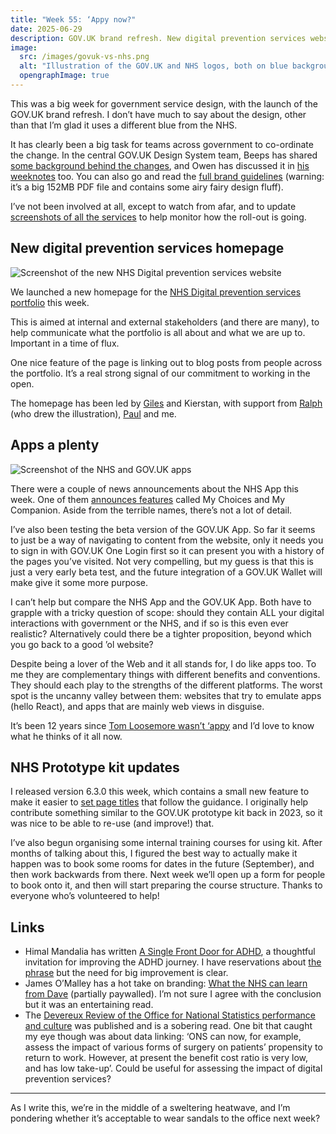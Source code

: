 ```yaml
---
title: "Week 55: ‘Appy now?"
date: 2025-06-29
description: GOV.UK brand refresh. New digital prevention services website. NHS and GOV.UK apps.
image:
  src: /images/govuk-vs-nhs.png
  alt: "Illustration of the GOV.UK and NHS logos, both on blue backgrounds but different shades"
  opengraphImage: true
---
```


This was a big week for government service design, with the launch of the GOV.UK brand refresh. I don’t have much to say about the design, other than that I’m glad it uses a different blue from the NHS.

It has clearly been a big task for teams across government to co-ordinate the change. In the central GOV.UK Design System team, Beeps has shared [some background behind the changes](https://beeps.website/blog/2025-06-25-the-not-quite-new-govuk-brand/), and Owen has discussed it in [his weeknotes](https://owenis.online/pages/blog/weeknotes/2025-06-27/) too. You can also go and read the [full brand guidelines](https://assets.publishing.service.gov.uk/media/685a8a32454906840a44d5e8/GOV.UK_brand_guidelines.pdf) (warning: it’s a big 152MB PDF file and contains some airy fairy design fluff).

I’ve not been involved at all, except to watch from afar, and to update [screenshots of all the services](https://govuk-digital-services.herokuapp.com/screenshots) to help monitor how the roll-out is going.

## New digital prevention services homepage

![Screenshot of the new NHS Digital prevention services website](/images/digital-prevention-services.png)

We launched a new homepage for the [NHS Digital prevention services portfolio](https://www.digital-prevention-services.nhs.uk) this week.

This is aimed at internal and external stakeholders (and there are many), to help communicate what the portfolio is all about and what we are up to.
Important in a time of flux.

One nice feature of the page is linking out to blog posts from people across the portfolio. It’s a real strong signal of our commitment to working in the open.

The homepage has been led by [Giles](https://gilest.org/index.html) and Kierstan, with support from [Ralph](http://ralphhawkins.co.uk) (who drew the illustration), [Paul](http://paulrobertlloyd.com) and me.

## Apps a plenty

![Screenshot of the NHS and GOV.UK apps](/images/govuk-vs-nhs-apps.png)

There were a couple of news announcements about the NHS App this week. One of them [announces features](https://www.gov.uk/government/news/nhs-app-overhaul-will-break-down-barriers-to-healthcare-and-reduce-inequalities) called My Choices and My Companion. Aside from the terrible names, there’s not a lot of detail.

I’ve also been testing the beta version of the GOV.UK App. So far it seems to just be a way of navigating to content from the website, only it needs you to sign in with GOV.UK One Login first so it can present you with a history of the pages you’ve visited. Not very compelling, but my guess is that this is just a very early beta test, and the future integration of a GOV.UK Wallet will make give it some more purpose.

I can’t help but compare the NHS App and the GOV.UK App. Both have to grapple with a tricky question of scope: should they contain ALL your digital interactions with government or the NHS, and if so is this even ever realistic? Alternatively could there be a tighter proposition, beyond which you go back to a good ’ol website?

Despite being a lover of the Web and it all stands for, I do like apps too. To me they are complementary things with different benefits and conventions. They should each play to the strengths of the different platforms. The worst spot is the uncanny valley between them: websites that try to emulate apps (hello React), and apps that are mainly web views in disguise.

It’s been 12 years since [Tom Loosemore wasn’t ‘appy](https://gds.blog.gov.uk/2013/03/12/were-not-appy-not-appy-at-all/) and I’d love to know what he thinks of it all now.

## NHS Prototype kit updates

I released version 6.3.0 this week, which contains a small new feature to make it easier to [set page titles](https://prototype-kit.service-manual.nhs.uk/how-tos/set-page-titles) that follow the guidance. I originally help contribute something similar to the GOV.UK prototype kit back in 2023, so it was nice to be able to re-use (and improve!) that.

I’ve also begun organising some internal training courses for using kit. After months of talking about this, I figured the best way to actually make it happen was to book some rooms for dates in the future (September), and then work backwards from there. Next week we’ll open up a form for people to book onto it, and then will start preparing the course structure. Thanks to everyone who’s volunteered to help!

## Links

* Himal Mandalia has written [A Single Front Door for ADHD](https://himalmandalia.medium.com/a-single-front-door-for-adhd-729964614cfe), a thoughtful invitation for improving the ADHD journey. I have reservations about [the phrase](https://frankieroberto.github.io/nhsnotes/posts/week-49-multiple-front-doors/) but the need for big improvement is clear.
* James O’Malley has a hot take on branding: [What the NHS can learn from Dave](https://takes.jamesomalley.co.uk/p/what-the-nhs-can-learn-from-dave) (partially paywalled). I’m not sure I agree with the conclusion but it was an entertaining read.
* The [Devereux Review of the Office for National Statistics performance and culture](https://uksa.statisticsauthority.gov.uk/publication/devereux-review-of-the-office-for-national-statistics-performance-and-culture/) was published and is a sobering read. One bit that caught my eye though was about data linking: ‘ONS can now, for example, assess the impact of various forms of surgery on patients’ propensity to return to work. However, at present the benefit cost ratio is very low, and has low take-up’. Could be useful for assessing the impact of digital prevention services?

---

As I write this, we’re in the middle of a sweltering heatwave, and I’m pondering whether it’s acceptable to wear sandals to the office next week?
